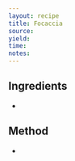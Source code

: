 ```yaml
---
layout: recipe
title: Focaccia
source: 
yield: 
time: 
notes: 
---
```


## Ingredients
- 

## Method
- 
